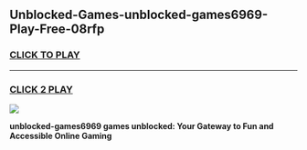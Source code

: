 
## Unblocked-Games-unblocked-games6969-Play-Free-08rfp
<h3>
<a href="https://premium76.site?title=unblocked-games6969&ref=10A">CLICK TO PLAY</a></h3>
<hr>

<h3>
<a href="https://premium76.site?title=unblocked-games6969&ref=10A">CLICK 2 PLAY</a>
  
</h3>

<a href="https://premium76.site?title=unblocked-games6969&ref=10A"><img src="https://clearcache.store/games.png"></a>


**unblocked-games6969 games unblocked: Your Gateway to Fun and Accessible Online Gaming**
